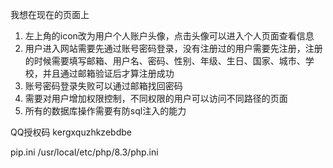 我想在现在的页面上
1. 左上角的icon改为用户个人账户头像，点击头像可以进入个人页面查看信息
2. 用户进入网站需要先通过账号密码登录，没有注册过的用户需要先注册，注册的时候需要填写邮箱、用户名、密码、性别、年级、生日、国家、城市、学校，并且通过邮箱验证后才算注册成功
3. 账号密码登录失败可以通过邮箱找回密码
4. 需要对用户增加权限控制，不同权限的用户可以访问不同路径的页面
5. 所有的数据库操作需要有防sql注入的能力

QQ授权码
kergxquzhkzebdbe


pip.ini
/usr/local/etc/php/8.3/php.ini